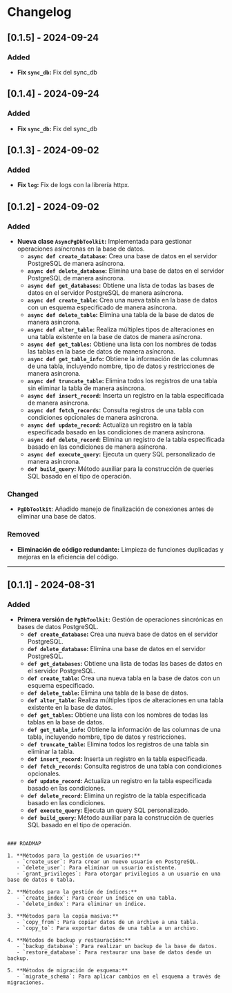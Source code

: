 # Changelog

## [0.1.5] - 2024-09-24

### Added
- **Fix `sync_db`:** Fix del sync_db

## [0.1.4] - 2024-09-24

### Added
- **Fix `sync_db`:** Fix del sync_db

## [0.1.3] - 2024-09-02

### Added
- **Fix `log`:** Fix de logs con la librería httpx.

## [0.1.2] - 2024-09-02

### Added
- **Nueva clase `AsyncPgDbToolkit`:** Implementada para gestionar operaciones asíncronas en la base de datos.
  - **`async def create_database`:** Crea una base de datos en el servidor PostgreSQL de manera asíncrona.
  - **`async def delete_database`:** Elimina una base de datos en el servidor PostgreSQL de manera asíncrona.
  - **`async def get_databases`:** Obtiene una lista de todas las bases de datos en el servidor PostgreSQL de manera asíncrona.
  - **`async def create_table`:** Crea una nueva tabla en la base de datos con un esquema especificado de manera asíncrona.
  - **`async def delete_table`:** Elimina una tabla de la base de datos de manera asíncrona.
  - **`async def alter_table`:** Realiza múltiples tipos de alteraciones en una tabla existente en la base de datos de manera asíncrona.
  - **`async def get_tables`:** Obtiene una lista con los nombres de todas las tablas en la base de datos de manera asíncrona.
  - **`async def get_table_info`:** Obtiene la información de las columnas de una tabla, incluyendo nombre, tipo de datos y restricciones de manera asíncrona.
  - **`async def truncate_table`:** Elimina todos los registros de una tabla sin eliminar la tabla de manera asíncrona.
  - **`async def insert_record`:** Inserta un registro en la tabla especificada de manera asíncrona.
  - **`async def fetch_records`:** Consulta registros de una tabla con condiciones opcionales de manera asíncrona.
  - **`async def update_record`:** Actualiza un registro en la tabla especificada basado en las condiciones de manera asíncrona.
  - **`async def delete_record`:** Elimina un registro de la tabla especificada basado en las condiciones de manera asíncrona.
  - **`async def execute_query`:** Ejecuta un query SQL personalizado de manera asíncrona.
  - **`def build_query`:** Método auxiliar para la construcción de queries SQL basado en el tipo de operación.

### Changed
- **`PgDbToolkit`**: Añadido manejo de finalización de conexiones antes de eliminar una base de datos.

### Removed
- **Eliminación de código redundante:** Limpieza de funciones duplicadas y mejoras en la eficiencia del código.

---

## [0.1.1] - 2024-08-31

### Added
- **Primera versión de `PgDbToolkit`:** Gestión de operaciones sincrónicas en bases de datos PostgreSQL.
  - **`def create_database`:** Crea una nueva base de datos en el servidor PostgreSQL.
  - **`def delete_database`:** Elimina una base de datos en el servidor PostgreSQL.
  - **`def get_databases`:** Obtiene una lista de todas las bases de datos en el servidor PostgreSQL.
  - **`def create_table`:** Crea una nueva tabla en la base de datos con un esquema especificado.
  - **`def delete_table`:** Elimina una tabla de la base de datos.
  - **`def alter_table`:** Realiza múltiples tipos de alteraciones en una tabla existente en la base de datos.
  - **`def get_tables`:** Obtiene una lista con los nombres de todas las tablas en la base de datos.
  - **`def get_table_info`:** Obtiene la información de las columnas de una tabla, incluyendo nombre, tipo de datos y restricciones.
  - **`def truncate_table`:** Elimina todos los registros de una tabla sin eliminar la tabla.
  - **`def insert_record`:** Inserta un registro en la tabla especificada.
  - **`def fetch_records`:** Consulta registros de una tabla con condiciones opcionales.
  - **`def update_record`:** Actualiza un registro en la tabla especificada basado en las condiciones.
  - **`def delete_record`:** Elimina un registro de la tabla especificada basado en las condiciones.
  - **`def execute_query`:** Ejecuta un query SQL personalizado.
  - **`def build_query`:** Método auxiliar para la construcción de queries SQL basado en el tipo de operación.
```

### ROADMAP

1. **Métodos para la gestión de usuarios:**
   - `create_user`: Para crear un nuevo usuario en PostgreSQL.
   - `delete_user`: Para eliminar un usuario existente.
   - `grant_privileges`: Para otorgar privilegios a un usuario en una base de datos o tabla.

2. **Métodos para la gestión de índices:**
   - `create_index`: Para crear un índice en una tabla.
   - `delete_index`: Para eliminar un índice.

3. **Métodos para la copia masiva:**
   - `copy_from`: Para copiar datos de un archivo a una tabla.
   - `copy_to`: Para exportar datos de una tabla a un archivo.

4. **Métodos de backup y restauración:**
   - `backup_database`: Para realizar un backup de la base de datos.
   - `restore_database`: Para restaurar una base de datos desde un backup.

5. **Métodos de migración de esquema:**
   - `migrate_schema`: Para aplicar cambios en el esquema a través de migraciones.

